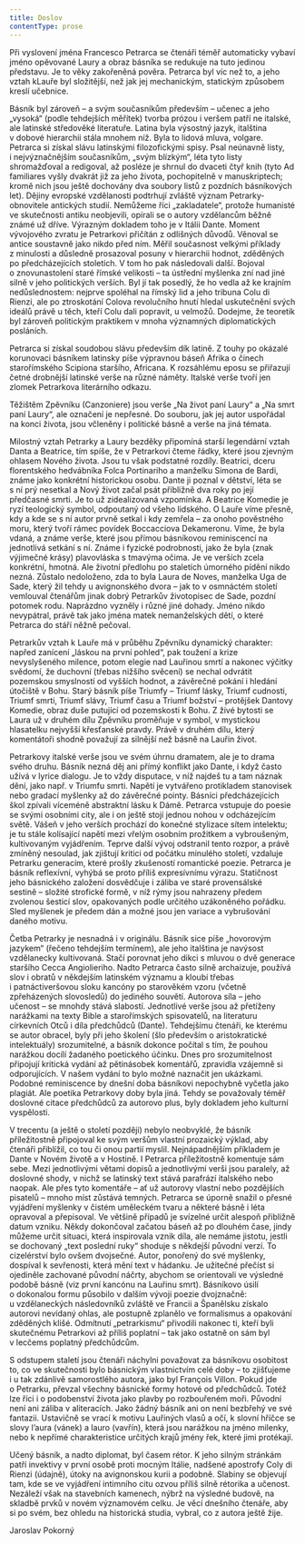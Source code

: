 ```yaml
---
title: Doslov
contentType: prose
---
```


Při vyslovení jména Francesco Petrarca se čtenáři téměř auto­maticky vybaví jméno opěvované Laury a obraz básníka se redukuje na tuto jedinou představu. Je to věky zakořeněná pověra. Petrarca byl víc než to, a jeho vztah kLauře byl složitější, než jak jej mechanickým, statickým způsobem kreslí učebnice.

Básník byl zároveň – a svým současníkům především – učenec a jeho „vysoká“ (podle tehdejších měřítek) tvorba prózou i veršem patří ne italské, ale latinské středověké literatuře. Latina byla výsostný jazyk, italština v dobové hierarchii stála mnohem níž. Byla to lidová mluva, volgare. Petrarca si získal slávu latinskými filozofickými spisy. Psal neúnavně listy, i nejvýznačnějším současníkům, „svým blízkým“, léta tyto listy shromažďoval a redigoval, až posléze je shrnul do dvaceti čtyř knih (tyto Ad familiares vyšly dvakrát již za jeho života, pochopitelně v manuskriptech; kromě nich jsou ještě dochovány dva soubory listů z pozdních básníkových let). Dějiny evropské vzdělanosti podtrhují zvláště význam Petrarky-obnovitele antic­kých studií. Nemůžeme říci „zakladatele“, protože humanisté ve skutečnosti antiku neobjevili, opírali se o autory vzdělancům běžně známé už dříve. Výrazným dokladem toho je v Itálii Dante. Moment vývojového zvratu je Petrarkovi přičítán z odlišných důvodů. Věnoval se antice soustavně jako nikdo před ním. Měřil současnost velkými příklady z minulosti a důsledně prosazoval posuny v hierarchii hodnot, zděděných po předcházejících stoletích. V tom ho pak následovali další. Bojoval o znovunastolení staré římské velikosti – ta ústřední myšlenka zní nad jiné silně v jeho politických verších. Byl jí tak posedlý, že ho vedla až ke krajním nedůslednostem: nejprve spoléhal na římský lid a jeho tribuna Colu di Rienzi, ale po ztroskotání Colova revolučního hnutí hledal uskutečnění svých ideálů právě u těch, kteří Colu dali popravit, u velmožů. Dodejme, že teoretik byl zároveň politickým praktikem v mnoha významných diplomatických posláních.

Petrarca si získal soudobou slávu především dík latině. Z touhy po okázalé korunovaci básníkem latinsky píše výpravnou báseň Afrika o činech starořímského Scipiona staršího, Africana. K rozsáhlému eposu se přiřazují četné drobnější latinské verše na různé náměty. Italské verše tvoří jen zlomek Petrarkova literárního odkazu.

Těžištěm Zpěvníku (Canzoniere) jsou verše „Na život paní Laury“ a „Na smrt paní Laury“, ale označení je nepřesné. Do souboru, jak jej autor uspořádal na konci života, jsou včleněny i politické básně a verše na jiná témata.

Milostný vztah Petrarky a Laury bezděky připomíná starší legendární vztah Danta a Beatrice, tím spíše, že v Petrarkovi čteme řádky, které jsou zjevným ohlasem Nového života. Jsou tu však podstatné rozdíly. Beatrici, dceru florentského hedvábníka Folca Portinariho a manželku Simona de Bardi, známe jako konkrétní historickou osobu. Dante ji poznal v dětství, léta se s ní prý nesetkal a Nový život začal psát přibližně dva roky po její předčasné smrti. Je to už zidealizovaná vzpomínka. A Beatrice Komedie je ryzí teologický symbol, odpoutaný od všeho lidského. O Lauře víme přesně, kdy a kde se s ní autor prvně setkal i kdy zemřela – za onoho pověstného moru, který tvoří rámec povídek Boccacciova Dekameronu. Víme, že byla vdaná, a známe verše, které jsou přímou básníkovou reminiscencí na jednotlivá setkání s ní. Známe i fyzické podrobnosti, jako že byla (znak výjimečné krásy) plavovláska s tmavýma očima. Je ve verších zcela konkrétní, hmotná. Ale životní předlohu po staletích úmorného pídění nikdo nezná. Zůstalo nedoloženo, zda to byla Laura de Noves, manželka Uga de Sade, který žil tehdy u avignonského dvora – jak to v osmnáctém století vemlouval čtenářům jinak dobrý Petrarkův životopisec de Sade, pozdní potomek rodu. Naprázdno vyzněly i různé jiné dohady. Jméno nikdo nevypátral, právě tak jako jména matek nemanželských dětí, o které Petrarca do stáří něžně pečoval.

Petrarkův vztah k Lauře má v průběhu Zpěvníku dynamický charakter: napřed zanícení „láskou na první pohled“, pak toužení a krize nevyslyšeného milence, potom elegie nad Lauřinou smrtí a nakonec výčitky svědomí, že duchovní (třebas nižšího svěcení) se nechal odvrátit pozemskou smyslností od vyšších hodnot, a závěrečné pokání i hledání útočiště v Bohu. Starý básník píše Triumfy – Triumf lásky, Triumf cudnosti, Triumf smrti, Triumf slávy, Triumf času a Triumf božství – protějšek Dantovy Komedie, obraz duše putující od pozemskosti k Bohu. Z živé bytosti se Laura už v druhém dílu Zpěvníku proměňuje v symbol, v mystickou hlasatelku nejvyšší křesťanské pravdy. Právě v druhém dílu, který komentátoři shodně považují za silnější než básně na Lauřin život.

Petrarkovy italské verše jsou ve svém úhrnu dramatem, ale je to drama svého druhu. Básník nezná děj ani přímý konflikt jako Dante, i když často užívá v lyrice dialogu. Je to vždy dispu­tace, v níž najdeš tu a tam náznak dění, jako např. v Triumfu smrti. Napětí je vytvářeno protikladem stanovisek nebo gradací myšlenky až do závěrečné pointy. Básníci předcházejících škol zpívali víceméně abstraktní lásku k Dámě. Petrarca vstupuje do poesie se svými osobními city, ale i on ještě stojí jednou nohou v odcházejícím světě. Vášeň v jeho verších prochází do konečné stylizace sítem intelektu; je tu stále kolísající napětí mezi vřelým osobním prožitkem a vybroušeným, kultivovaným vyjádřením. Teprve další vývoj odstranil tento rozpor, a právě zmíněný nesoulad, jak zjištují kritici od počátku minulého století, vzdaluje Petrarku generacím, které prošly zkušeností romantické poezie. Petrarca je básník reflexívní, vyhýbá se proto příliš expresívnímu výrazu. Statičnost jeho básnického založení dosvědčuje i záliba ve staré provensálské sestině – složité strofické formě, v níž rýmy jsou nahrazeny předem zvolenou šesticí slov, opakovaných podle určitého uzákoněného pořádku. Sled myšlenek je předem dán a možné jsou jen variace a vybrušování daného motivu.

Četba Petrarky je nesnadná i v originálu. Básník sice píše „hovorovým jazykem“ (řečeno tehdejším termínem), ale jeho italština je navýsost vzdělanecky kultivovaná. Stačí porovnat jeho dikci s mluvou o dvě generace staršího Cecca Angiolieriho. Nadto Petrarca často silně archaizuje, používá slov i obratů v někdejším latinském významu a kloubí třebas i patnáctiveršovou sloku kancóny po starověkém vzoru (včetně zpřeházených slovosledů) do jediného souvětí. Autorova síla – jeho učenost – se mnohdy stává slabostí. Jednotlivé verše jsou až přetíženy narážkami na texty Bible a starořímských spisovatelů, na literaturu církevních Otců i díla předchůdců (Dante). Tehdejšímu čtenáři, ke kterému se autor obracel, byly při jeho školení (šlo především o aristokratické intelektuály) srozumitelné, a básník dokonce počítal s tím, že pouhou narážkou docílí žadaného poetického účinku. Dnes pro srozumitelnost připojují kritická vydání až pětinásobek komentářů, zpravidla vzájemně si odporujících. V našem vydání to bylo možné naznačit jen ukázkami. Podobné reminiscence by dnešní doba básníkovi nepochybně vyčetla jako plagiát. Ale poetika Petrarkovy doby byla jiná. Tehdy se považovaly téměř doslovné citace předchůdců za autorovo plus, byly dokladem jeho kulturní vyspělosti.

V trecentu (a ještě o století později) nebylo neobvyklé, že básník příležitostně připojoval ke svým veršům vlastní prozaický výklad, aby čtenáři přiblížil, co tou či onou partií myslil. Nejnápadnějším příkladem je Dante v Novém životě a v Hostině. I Petrarca příležitostně komentuje sám sebe. Mezi jednotlivými větami dopisů a jednotlivými verši jsou paralely, až doslovné shody, v nichž se latinský text stává parafrází italského nebo naopak. Ale přes tyto komentáře – ať už autorovy vlastní nebo pozdějších pisatelů – mnoho míst zůstává temných. Petrarca se úporně snažil o přesné vyjádření myšlenky v čistém uměleckém tvaru a některé básně i léta opravoval a přepisoval. Ve většině případů je svízelné určit alespoň přibližně datum vzniku. Někdy dokončoval začatou báseň až po dlouhém čase, jindy můžeme určit situaci, která inspirovala vznik díla, ale nemáme jistotu, jestli se dochovaný „text poslední ruky“ shoduje s někdejší původní verzí. To cizelérství bylo ovšem dvojsečné. Autor, ponořený do své myšlenky, dospíval k sevřenosti, která mění text v hádanku. Je užitečné přečíst si ojediněle zachované původní náčrty, abychom se orientovali ve výsledné podobě básně (viz první kancónu na Lauřinu smrt). Básníkovo úsilí o dokonalou formu působilo v dalším vývoji poezie dvojznačně: u vzdělaneckých následovníků zvláště ve Francii a Španělsku získalo autorovi nevídaný ohlas, ale postupně zplanělo ve formalismus a opakování zděděných klišé. Odmítnutí „petrar­kismu“ přivodili nakonec ti, kteří byli skutečnému Petrarkovi až příliš poplatní – tak jako ostatně on sám byl v lecčems poplatný předchůdcům.

S odstupem staletí jsou čtenáři náchylni považovat za básníkovu osobitost to, co ve skutečnosti bylo básnickým vlastnictvím celé doby – to zjišťujeme i u tak zdánlivě samorostlého autora, jako byl François Villon. Pokud jde o Petrarku, převzal všechny básnické formy hotové od předchůdců. Totéž lze říci i o podobenství života jako plavby po rozbouřeném moři. Původní není ani záliba v aliteracích. Jako žádný básník ani on není bezbřehý ve své fantazii. Ustavičně se vrací k motivu Lauřiných vlasů a očí, k slovní hříčce se slovy lʼaura (vánek) a lauro (vavřín), která jsou narážkou na jméno milenky, nebo k nepřímé charakteristice určitých krajů jmény řek, které jimi protékají.

Učený básník, a nadto diplomat, byl časem rétor. K jeho silným stránkám patří invektivy v první osobě proti mocným Itálie, nadšené apostrofy Coly di Rienzi (údajně), útoky na avignonskou kurii a podobně. Slabiny se objevují tam, kde se ve vyjádření intimního citu ozvou příliš silně rétorika a učenost. Nezáleží však na stavebních kamenech, nýbrž na výsledné budově, na skladbě prvků v novém významovém celku. Je věcí dnešního čtenáře, aby si po svém, bez ohledu na historická studia, vybral, co z autora ještě žije.

Jaroslav Pokorný
